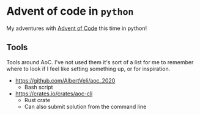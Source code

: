 # Advent of code in `python`

My adventures with [Advent of Code](https://adventofcode.com) this time in
python!

## Tools

Tools around AoC. I've not used them it's sort of a list for me to remember
where to look if I feel like setting something up, or for inspiration.

- https://github.com/AlbertVeli/aoc_2020
  - Bash script
- https://crates.io/crates/aoc-cli
  - Rust crate
  - Can also submit solution from the command line
